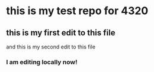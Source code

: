 # this is my test repo for 4320

## this is my first edit to this file
and this is my second edit to this file

### I am editing locally now! 
